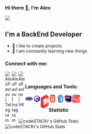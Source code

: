 ### Hi there 👋, I'm Alex

![](https://komarev.com/ghpvc/?username=4haz2k&style=flat&color=yellow)

## I'm a BackEnd Developer
- 💪 I like to create projects
- 🥅 I am constantly learning new things

### Connect with me:

[<img align="left" alt="AlexPavlov | Telegram" width="22px" src="https://cdn.jsdelivr.net/npm/simple-icons@v3/icons/telegram.svg" />][telegram]
[<img align="left" alt="AlexPavlov | Instagram" width="22px" src="https://cdn.jsdelivr.net/npm/simple-icons@v3/icons/instagram.svg" />][instagram]
[<img align="left" alt="AlexPavlov | VK" width="22px" src="https://cdn.jsdelivr.net/npm/simple-icons@v3/icons/vk.svg" />][vk]

<br />

### Languages and Tools:

<img align="left" alt="PHP" width="26px" src="https://raw.githubusercontent.com/github/explore/80688e429a7d4ef2fca1e82350fe8e3517d3494d/topics/php/php.png" />
<img align="left" alt="C#" width="26px" src="https://github.com/4haz2k/4haz2k/blob/732f3ce8c3911f7bb0c61d791c9f85bf8dfe19c5/c-logo-icon-28402.png" />
<img align="left" alt="Blade" width="26px" src="https://github.com/4haz2k/4haz2k/blob/939df0f0b0a3bdc42aa82cceca5a7460562aeb44/blade.svg" />
<img align="left" alt="HTML5" width="26px" src="https://raw.githubusercontent.com/github/explore/80688e429a7d4ef2fca1e82350fe8e3517d3494d/topics/html/html.png" />
<img align="left" alt="CSS3" width="26px" src="https://raw.githubusercontent.com/github/explore/80688e429a7d4ef2fca1e82350fe8e3517d3494d/topics/css/css.png" />
<img align="left" alt="JetBrains PHP Strom" width="26px" src="https://github.com/4haz2k/4haz2k/blob/d4200efb11fd3531819005123597840d27e7ba49/phpstorm.svg" />
<img align="left" alt="Laravel" width="26px" src="https://github.com/4haz2k/4haz2k/blob/e45ebac7637fcfe0ae0781774df4031b20e979f8/58480e35cef1014c0b5e4920.png" />

<br />

### Statistic

<img align="center" alt="codeSTACKr's GitHub Stats" src="https://github-readme-stats.vercel.app/api/top-langs/?username=4haz2k&langs_count=8&layout=compact" />
<br />
<img align="center" alt="codeSTACKr's GitHub Stats" src="https://github-readme-stats.vercel.app/api?username=4haz2k&show_icons=true" />


[telegram]: https://t.me/alex42k
[instagram]: https://www.instagram.com/alekse12k
[vk]: https://vk.com/zytia
